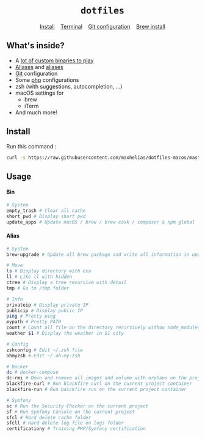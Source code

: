 <h1 align="center">
  <code>dotfiles</code>
</h1>

<p align="center">
  <a href="install.sh">Install</a>&nbsp;&nbsp;&nbsp;
  <a href="console">Terminal</a>&nbsp;&nbsp;&nbsp;
  <a href="git/.gitconfig">Git configuration</a>&nbsp;&nbsp;&nbsp;
  <a href="mac/brew">Brew install</a>
</p>

## What's inside?
 * A [lot of custom binaries to play](bin)
 * [Aliases](bin) and [aliases](console/_aliases)
 * [Git](git/.gitconfig) configuration
 * Some [php](langs/php) configurations
 * zsh (with suggestions, autocompletion, ...)
 * macOS settings for
   - brew
   - iTerm
 * And much more!


## Install

Run this command : 

```sh
curl -s https://raw.githubusercontent.com/maxhelias/dotfiles-macos/master/install.sh | sh
```

## Usage

#### Bin
```bash
# System
empty_trash # Clear all cache
short_pwd # Display short pwd
update_apps # Update macOS / brew / brew cask / composer & npm global
```

#### Alias
```bash
# System
brew-upgrade # Update all brew package and write all information in upgrade-$( date +%F ).log file

# Move
ls # Display directory with exa
ll # Like ll with hidden
ctree # Display a tree recursive with detail
tmp # Go to /tmp folder

# Info
privateip # Display private IP
publicip # Display public IP
ping # Pretty ping
mypath # Pretty PATH 
count # Count all file on the directory recursively withou node_modules, tests, var and vendor
weather $1 # Display the weather in $1 city

# Config
zshconfig # Edit ~/.zsh file
ohmyzsh # Edit ~/.oh-my-zsh

# Docker
dc # docker-compose
dc-rmi # Down and remove all images and volume with orphans on the projet directory
blackfire-curl # Run blackfire curl on the current project container
blackfire-run # Run balckfire run on the current project container

# Symfony
sc # Run the Security Checker on the current project
sf # Run Symfony Console on the current project
sfcl # Hard delete cache folder
sfcll # Hard delete log file on logs folder
certificationy # Training PHP/Symfony certification
```